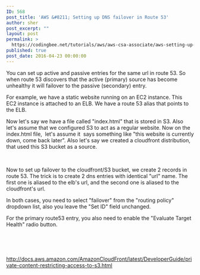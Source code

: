 ```yaml
---
ID: 568
post_title: 'AWS &#8211; Setting up DNS failover in Route 53'
author: sher
post_excerpt: ""
layout: post
permalink: >
  https://codingbee.net/tutorials/aws/aws-csa-associate/aws-setting-up-dns-failover-in-route-53
published: true
post_date: 2016-04-23 00:00:00
---
```

You can set up active and passive entries for the same url in route 53. So when route 53 discovers that the active (primary) source has become unhealthy it will failover to the passive (secondary) entry.

For example, we have a static website running on an EC2 instance. This EC2 instance is attached to an ELB. We have a route 53 alias that points to the ELB.

Now let's say we have a file called "index.html" that is stored in S3. Also let's assume that we configured S3 to act as a regular website. Now on the index.html file,  let's assume it  says something like "this website is currently down, come back later". Also let's say we created a cloudfront distribution, that used this S3 bucket as a source.

&nbsp;

Now to set up failover to the cloudfront/S3 bucket, we create 2 records in route 53. The trick is to create 2 dns entries with identical "url" name. The first one is aliased to the elb's url, and the second one is aliased to the cloudfront's url.

In both cases, you need to select "failover" from the "routing policy" dropdown list, also you leave the "Set ID" field unchanged.

For the primary route53 entry, you also need to enable the "Evaluate Target Health" radio button.

&nbsp;

&nbsp;

http://docs.aws.amazon.com/AmazonCloudFront/latest/DeveloperGuide/private-content-restricting-access-to-s3.html